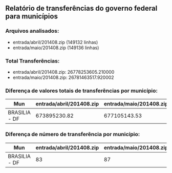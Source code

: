 ## Relatório de transferências do governo federal para municípios
### Arquivos analisados:
* entrada/abril/201408.zip (149132 linhas)
* entrada/maio/201408.zip (149136 linhas)
### Total Transferências:
* entrada/abril/201408.zip: 26778253605.210000
* entrada/maio/201408.zip: 26781463517.920002
### Diferença de valores totais de transferências por município:
| Mun | entrada/abril/201408.zip | entrada/maio/201408.zip | Diff | Percent |
| --- | --- | --- | --- | --- |
| BRASILIA - DF | 673895230.82 | 677105143.53 | 3209912.71 | 0.48 |
### Diferença de número de transferência por município:
| Mun | entrada/abril/201408.zip | entrada/maio/201408.zip | Diff | Percent |
| --- | --- | --- | --- | --- |
| BRASILIA - DF | 83 | 87 | 4 | 4 |
